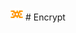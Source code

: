 <img src="https://github.com/PrajwalUlli/En.crypt/blob/main/logo.png" alt="Snippetree Logo" width="20"> # Encrypt
